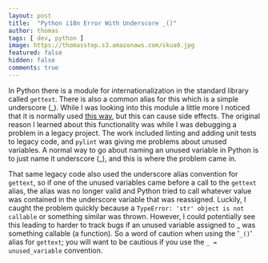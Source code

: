 ```yaml
---
layout: post
title:  "Python i18n Error With Underscore _()"
author: thomas
tags: [ dev, python ]
image: https://thomasstep.s3.amazonaws.com/skua0.jpg
featured: false
hidden: false
comments: true
---
```

In Python there is a module for internationalization in the standard library called `gettext`.
There is also a common alias for this which is a simple underscore (\_).
While I was looking into this module a little more I noticed that it is normally used [this way](https://stackoverflow.com/questions/20920956/python-what-does-an-underscore-before-parenthesis-do), but this can cause side effects.
The original reason I learned about this functionality was while I was debugging a problem in a legacy project.
The work included linting and adding unit tests to legacy code, and `pylint` was giving me problems about unused variables.
A normal way to go about naming an unused variable in Python is to just name it underscore (\_), and this is where the problem came in.

That same legacy code also used the underscore alias convention for `gettext`, so if one of the unused variables came before a call to the `gettext` alias, the alias was no longer valid and Python tried to call whatever value was contained in the underscore variable that was reassigned.
Luckily, I caught the problem quickly because a `TypeError: 'str' object is not callable` or something similar was thrown.
However, I could potentially see this leading to harder to track bugs if an unused variable assigned to _ was something callable (a function).
So a word of caution when using the '`_()`' alias for `gettext`; you will want to be cautious if you use the `_ = unused_variable` convention.
